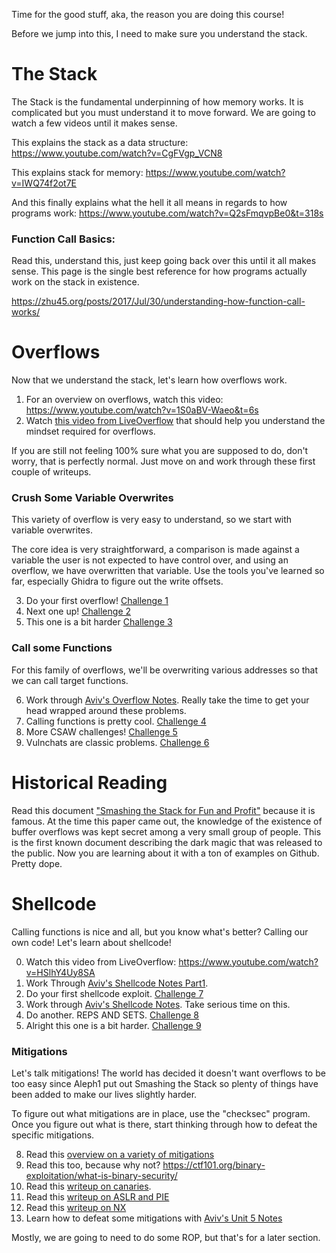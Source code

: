 Time for the good stuff, aka, the reason you are doing this course!

Before we jump into this, I need to make sure you understand the stack. 

# The Stack

The Stack is the fundamental underpinning of how memory works. It is complicated but you must understand it to move forward. We are going to watch a few videos until it makes sense. 

This explains the stack as a data structure: <https://www.youtube.com/watch?v=CgFVgp_VCN8>

This explains stack for memory: <https://www.youtube.com/watch?v=IWQ74f2ot7E>

And this finally explains what the hell it all means in regards to how programs work: <https://www.youtube.com/watch?v=Q2sFmqvpBe0&t=318s>

### Function Call Basics:

Read this, understand this, just keep going back over this until it all makes sense. This page is the single best reference for how programs actually work on the stack in existence.

<https://zhu45.org/posts/2017/Jul/30/understanding-how-function-call-works/>


# Overflows

Now that we understand the stack, let's learn how overflows work.

1. For an overview on overflows, watch this video: <https://www.youtube.com/watch?v=1S0aBV-Waeo&t=6s>
2. Watch [this video from LiveOverflow](https://www.youtube.com/watch?v=T03idxny9jE) that should help you understand the mindset required for overflows.

If you are still not feeling 100% sure what you are supposed to do, don't worry, that is perfectly normal. Just move on and work through these first couple of writeups.

### Crush Some Variable Overwrites

This variety of overflow is very easy to understand, so we start with variable overwrites. 

The core idea is very straightforward, a comparison is made against a variable the user is not expected to have control over, and using an overflow, we have overwritten that variable. Use the tools you've learned so far, especially Ghidra to figure out the write offsets. 

3. Do your first overflow! [Challenge 1](04-bof_variable/tamu19_pwn1/)
4. Next one up! [Challenge 2](04-bof_variable/tw17_justdoit/)
5. This one is a bit harder [Challenge 3](04-bof_variable/csaw18_boi/)

### Call some Functions

For this family of overflows, we'll be overwriting various addresses so that we can call target functions. 

6. Work through [Aviv's Overflow Notes](unit_03.md). Really take the time to get your head wrapped around these problems. 
7. Calling functions is pretty cool. [Challenge 4](05-bof_callfunction/csaw16_warmup/)
8. More CSAW challenges! [Challenge 5](05-bof_callfunction/csaw18_getit/)
9. Vulnchats are classic problems. [Challenge 6](05-bof_callfunction/tu17_vulnchat/)
 
# Historical Reading

Read this document ["Smashing the Stack for Fun and Profit"](http://www.phrack.org/issues/49/14.html#article) because it is famous. At the time this paper came out, the knowledge of the existence of buffer overflows was kept secret among a very small group of people. This is the first known document describing the dark magic that was released to the public. Now you are learning about it with a ton of examples on Github. Pretty dope.

# Shellcode 

Calling functions is nice and all, but you know what's better? Calling our own code! Let's learn about shellcode! 

0. Watch this video from LiveOverflow: <https://www.youtube.com/watch?v=HSlhY4Uy8SA>
1. Work Through [Aviv's Shellcode Notes Part1](unit_03_shell.md).
2. Do your first shellcode exploit. [Challenge 7](06-bof_shellcode/csaw17_pilot/)
3. Work through [Aviv's Shellcode Notes](unit_04.md). Take serious time on this. 
4. Do another. REPS AND SETS. [Challenge 8](06-bof_shellcode/tamu19_pwn3/)
5. Alright this one is a bit harder. [Challenge 9](06-bof_shellcode/tu18_shellaeasy/)

### Mitigations 

Let's talk mitigations! The world has decided it doesn't want overflows to be too easy since Aleph1 put out Smashing the Stack so plenty of things have been added to make our lives slightly harder. 

To figure out what mitigations are in place, use the "checksec" program. Once you figure out what is there, start thinking through how to defeat the specific mitigations. 

8. Read this [overview on a variety of mitigations](https://resources.infosecinstitute.com/topic/how-to-mitigate-buffer-overflow-vulnerabilities/)
9. Read this too, because why not? <https://ctf101.org/binary-exploitation/what-is-binary-security/>
10. Read this [writeup on canaries](7.1-mitigation_canary/readme.md).
11. Read this [writeup on ASLR and PIE](5.1-mitigation_aslr_pie/readme.md)
12. Read this [writeup on NX](6.1-mitigation_nx/readme.md)
13. Learn how to defeat some mitigations with [Aviv's Unit 5 Notes](unit_05.md)

Mostly, we are going to need to do some ROP, but that's for a later section.

